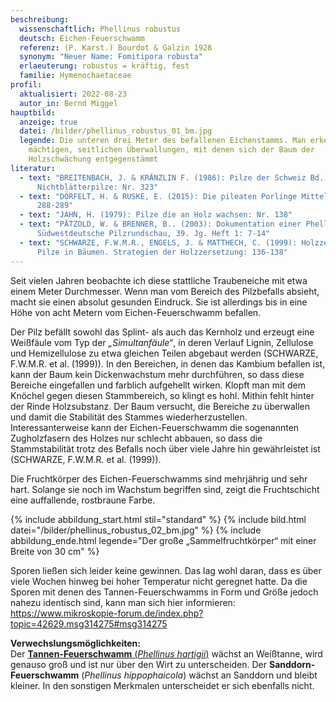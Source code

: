 ```yaml
---
beschreibung:
  wissenschaftlich: Phellinus robustus
  deutsch: Eichen-Feuerschwamm
  referenz: (P. Karst.) Bourdot & Galzin 1928
  synonym: "Neuer Name: Fomitipora robusta"
  erlaeuterung: robustus = kräftig, fest
  familie: Hymenochaetaceae
profil:
  aktualisiert: 2022-08-23
  autor_in: Bernd Miggel
hauptbild:
  anzeige: true
  datei: /bilder/phellinus_robustus_01_bm.jpg
  legende: Die unteren drei Meter des befallenen Eichenstamms. Man erkennt die
    mächtigen, seitlichen Überwallungen, mit denen sich der Baum der
    Holzschwächung entgegenstämmt
literatur:
  - text: "BREITENBACH, J. & KRÄNZLIN F. (1986): Pilze der Schweiz Bd. 2,
      Nichtblätterpilze: Nr. 323"
  - text: "DÖRFELT, H. & RUSKE, E. (2015): Die pileaten Porlinge Mitteleuropas:
      288-289"
  - text: "JAHN, H. (1979): Pilze die an Holz wachsen: Nr. 138"
  - text: "PÄTZOLD, W. & BRENNER, B.. (2003): Dokumentation einer Phellinus-Eiche.
      Südwestdeutsche Pilzrundschau, 39. Jg. Heft 1: 7-14"
  - text: "SCHWARZE, F.W.M.R., ENGELS, J. & MATTHECH, C. (1999): Holzzersetzende
      Pilze in Bäumen. Strategien der Holzzersetzung: 136-138"
---
```

Seit vielen Jahren beobachte ich diese stattliche Traubeneiche mit etwa einem Meter Durchmesser. Wenn man vom Bereich des Pilzbefalls absieht, macht sie einen absolut gesunden Eindruck. Sie ist allerdings bis in eine Höhe von acht Metern vom Eichen-Feuerschwamm befallen.

Der Pilz befällt sowohl das Splint- als auch das Kernholz und erzeugt eine Weißfäule vom Typ der *„Simultanfäule“*, in deren Verlauf Lignin, Zellulose und Hemizellulose zu etwa gleichen Teilen abgebaut werden (SCHWARZE, F.W.M.R. et al. (1999)). In den Bereichen, in denen das Kambium befallen ist, kann der Baum kein Dickenwachstum mehr durchführen, so dass diese Bereiche eingefallen und farblich aufgehellt wirken. Klopft man mit dem Knöchel gegen diesen Stammbereich, so klingt es hohl. Mithin fehlt hinter der Rinde Holzsubstanz. Der Baum versucht, die Bereiche zu überwallen und damit die Stabilität des Stammes wiederherzustellen. Interessanterweise kann der Eichen-Feuerschwamm die sogenannten Zugholzfasern des Holzes nur schlecht abbauen, so dass die Stammstabilität trotz des Befalls noch über viele Jahre hin gewährleistet ist (SCHWARZE, F.W.M.R. et al. (1999)).

Die Fruchtkörper des Eichen-Feuerschwamms sind mehrjährig und sehr hart. Solange sie noch im Wachstum begriffen sind, zeigt die Fruchtschicht eine auffallende, rostbraune Farbe.

{% include abbildung_start.html stil="standard" %}
{% include bild.html datei="/bilder/phellinus_robustus_02_bm.jpg" %}
{% include abbildung_ende.html legende="Der große „Sammelfruchtkörper“ mit einer Breite von 30 cm" %}

Sporen ließen sich leider keine gewinnen. Das lag wohl daran, dass es über viele Wochen hinweg bei hoher Temperatur nicht geregnet hatte. Da die Sporen mit denen des Tannen-Feuerschwamms in Form und Größe jedoch nahezu identisch sind, kann man sich hier informieren:  
<https://www.mikroskopie-forum.de/index.php?topic=42629.msg314275#msg314275>

**Verwechslungsmöglichkeiten:**\
Der [**Tannen-Feuerschwamm** (*Phellinus hartigii*)](/pilze/phellinus-hartigii-tannen-feuerschwamm) wächst an Weißtanne, wird genauso groß und ist nur über den Wirt zu unterscheiden.
Der **Sanddorn-Feuerschwamm** (*Phellinus hippophaicola*) wächst an Sanddorn und bleibt kleiner. In den sonstigen Merkmalen unterscheidet er sich ebenfalls nicht.